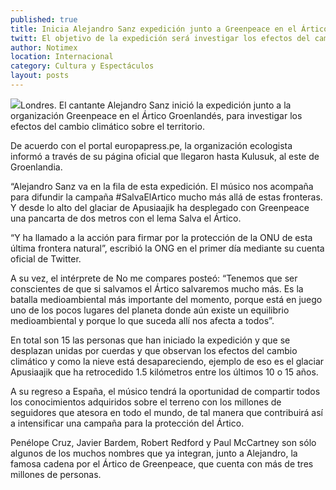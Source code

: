 ```yaml
---
published: true
title: Inicia Alejandro Sanz expedición junto a Greenpeace en el Ártico
twitt: El objetivo de la expedición será investigar los efectos del cambio climático en el ártico Groenlandés.
author: Notimex
location: Internacional
category: Cultura y Espectáculos
layout: posts
---
```


![](http://i.imgur.com/T5xXB82m.jpg)Londres. El cantante Alejandro Sanz inició la expedición junto a la organización Greenpeace en el Ártico Groenlandés, para investigar los efectos del cambio climático sobre el territorio.

De acuerdo con el portal europapress.pe, la organización ecologista informó a través de su página oficial que llegaron hasta Kulusuk, al este de Groenlandia.

“Alejandro Sanz va en la fila de esta expedición. El músico nos acompaña para difundir la campaña #SalvaElArtico mucho más allá de estas fronteras. Y desde lo alto del glaciar de Apusiaajik ha desplegado con Greenpeace una pancarta de dos metros con el lema Salva el Ártico.

“Y ha llamado a la acción para firmar por la protección de la ONU de esta última frontera natural”, escribió la ONG en el primer día mediante su cuenta oficial de Twitter.

A su vez, el intérprete de No me compares posteó: “Tenemos que ser conscientes de que si salvamos el Ártico salvaremos mucho más. Es la batalla medioambiental más importante del momento, porque está en juego uno de los pocos lugares del planeta donde aún existe un equilibrio medioambiental y porque lo que suceda allí nos afecta a todos”.

En total son 15 las personas que han iniciado la expedición y que se desplazan unidas por cuerdas y que observan los efectos del cambio climático y como la nieve está desapareciendo, ejemplo de eso es el glaciar Apusiaajik que ha retrocedido 1.5 kilómetros entre los últimos 10 o 15 años.

A su regreso a España, el músico tendrá la oportunidad de compartir todos los conocimientos adquiridos sobre el terreno con los millones de seguidores que atesora en todo el mundo, de tal manera que contribuirá así a intensificar una campaña para la protección del Ártico.

Penélope Cruz, Javier Bardem, Robert Redford y Paul McCartney son sólo algunos de los muchos nombres que ya integran, junto a Alejandro, la famosa cadena por el Ártico de Greenpeace, que cuenta con más de tres millones de personas.
